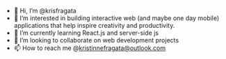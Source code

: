 - 👋 Hi, I’m @krisfragata
- 👀 I’m interested in building interactive web (and maybe one day mobile) applications that help inspire creativity and productivity.
- 🌱 I’m currently learning React.js and server-side js
- 💞️ I’m looking to collaborate on web development projects
- 📫 How to reach me @kristinnefragata@outlook.com

<!---
krisfragata/krisfragata is a ✨ special ✨ repository because its `README.md` (this file) appears on your GitHub profile.
You can click the Preview link to take a look at your changes.
--->
